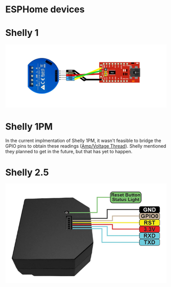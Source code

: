 # ESPHome devices

# Shelly 1

![shelly1 pinout](docs/shelly1_pinout.jpeg)

# Shelly 1PM

In the current implmentation of Shelly 1PM, it wasn't feasible to bridge the GPIO pins to obtain these readings ([Amp/Voltage Thread](https://github.com/arendst/Tasmota/issues/5716)). Shelly mentioned they planned to get in the future, but that has yet to happen.

# Shelly 2.5

![shelly25 pinout](docs/shelly25_pinout.jpeg)
